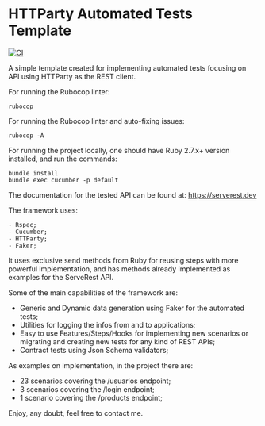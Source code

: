 # HTTParty Automated Tests Template

[![CI](https://github.com/juniorschmitz/httparty-simple-template/actions/workflows/main.yml/badge.svg)](https://github.com/juniorschmitz/httparty-simple-template/actions/workflows/main.yml)

A simple template created for implementing automated tests focusing on API using HTTParty as the REST client.

For running the Rubocop linter:
```
rubocop
```

For running the Rubocop linter and auto-fixing issues:
```
rubocop -A
```

For running the project locally, one should have Ruby 2.7.x+ version installed, and run the commands:
```
bundle install
bundle exec cucumber -p default
```

The documentation for the tested API can be found at: https://serverest.dev

The framework uses:
```
- Rspec;
- Cucumber;
- HTTParty;
- Faker;
```

It uses exclusive send methods from Ruby for reusing steps with more powerful implementation, and has methods already implemented as examples for the ServeRest API.

Some of the main capabilities of the framework are:
- Generic and Dynamic data generation using Faker for the automated tests;
- Utilities for logging the infos from and to applications;
- Easy to use Features/Steps/Hooks for implementing new scenarios or migrating and creating new tests for any kind of REST APIs;
- Contract tests using Json Schema validators;

As examples on implementation, in the project there are:
- 23 scenarios covering the /usuarios endpoint;
- 3 scenarios covering the /login endpoint;
- 1 scenario covering the /products endpoint;

Enjoy, any doubt, feel free to contact me.
